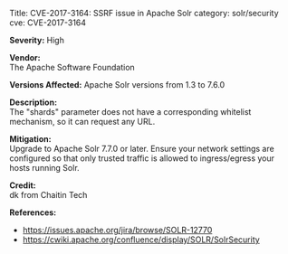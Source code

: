 Title: CVE-2017-3164: SSRF issue in Apache Solr
category: solr/security
cve: CVE-2017-3164

**Severity:** High

**Vendor:**  
The Apache Software Foundation

**Versions Affected:**
Apache Solr versions from 1.3 to 7.6.0

**Description:**  
The "shards" parameter does not have a corresponding whitelist mechanism,
so it can request any URL.

**Mitigation:**  
Upgrade to Apache Solr 7.7.0 or later.
Ensure your network settings are configured so that only trusted traffic is
allowed to ingress/egress your hosts running Solr.

**Credit:**  
dk from Chaitin Tech

**References:**

* <https://issues.apache.org/jira/browse/SOLR-12770>
* <https://cwiki.apache.org/confluence/display/SOLR/SolrSecurity>

